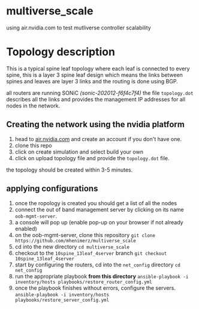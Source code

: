 # multiverse_scale
using air.nvidia.com to test mutliverse controller scalability

# Topology description
This is a typical spine leaf topology where each leaf is connected to every spine, this is a layer 3 spine leaf design which means the links between spines and leaves are layer 3 links and the routing is done using BGP.

all routers are running SONiC *(sonic-202012-f6f4c7f4)* the file `topology.dot` describes all the links and provides the management IP addresses for all nodes in the network.

## Creating the network using the nvidia platform
1. head to [air.nvidia.com](https://air.nvidia.com/) and create an account if you don't have one.
2. clone this repo
3. click on create simulation and select build your own
4. click on upload topology file and provide the `topology.dot` file.

the topology should be created within 3-5 minutes.

## applying configurations
1. once the ropology is created you should get a list of all the nodes
2. connect the out of band management server by clicking on its name `oob-mgmt-server`. 
3. a console will pop up (enable pop-up on your browser if not already enabled)
4. on the oob-mgmt-server, clone this repository `git clone https://github.com/mhenimerz/multiverse_scale`
5. cd into the new directory `cd multiverse_scale`
6. checkout to the `10spine_13leaf_4server` branch `git checkout 10spine_13leaf_4server`
7. start by configuring the routers, cd into the `net_config` directory `cd net_config`
8. run the appropriate playbook **from this directory** `ansible-playbook -i inventory/hosts playbooks/restore_router_config.yml`
9. once the playbook finishes without errors, configure the servers. `ansible-playbook -i inventory/hosts playbooks/restore_server_config.yml`